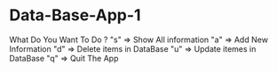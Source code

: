 # Data-Base-App-1

What Do You Want To Do ?
"s" => Show All information
"a" => Add New Information
"d" => Delete items in DataBase
"u" => Update itemes in DataBase
"q" => Quit The App
